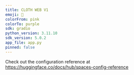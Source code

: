 ```yaml
---
title: CLOTH WEB V1
emoji: 👀
colorFrom: pink
colorTo: purple
sdk: gradio
python_version: 3.11.10
sdk_version: 5.0.2
app_file: app.py
pinned: false
---
```


Check out the configuration reference at https://huggingface.co/docs/hub/spaces-config-reference
